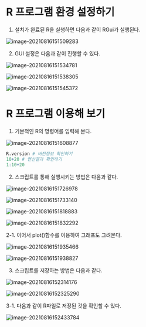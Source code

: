 # R 프로그램 환경 설정하기

1. 설치가 완료된 R을 실행하면 다음과 같이 RGui가 실행된다.

![image-20210816151509283](md-images/image-20210816151509283.png)

2. GUI 설정은 다음과 같이 진행할 수 있다.

![image-20210816151534781](md-images/image-20210816151534781.png)

![image-20210816151538305](md-images/image-20210816151538305.png)

![image-20210816151545372](md-images/image-20210816151545372.png)



# R 프로그램 이용해 보기

1. 기본적인 R의 명령어를 입력해 본다.

![image-20210816151608877](md-images/image-20210816151608877.png)

```R
R.version # 버전정보 확인하기
10+20 # 연산결과 확인하기
1:10+20
```

2. 스크립트를 통해 실행시키는 방법은 다음과 같다.

![image-20210816151726978](md-images/image-20210816151726978.png)

![image-20210816151733140](md-images/image-20210816151733140.png)

![image-20210816151818883](md-images/image-20210816151818883.png)

![image-20210816151832292](md-images/image-20210816151832292.png)

2-1. 이어서 plot()함수를 이용하여 그래프도 그려본다.

![image-20210816151935466](md-images/image-20210816151935466.png)

![image-20210816151938827](md-images/image-20210816151938827.png)

3. 스크립트를 저장하는 방법은 다음과 같다.

![image-20210816152314176](md-images/image-20210816152314176.png)

![image-20210816152325290](md-images/image-20210816152325290.png)

3-1. 다음과 같이 R파일로 저장된 것을 확인할 수 있다.

![image-20210816152433784](md-images/image-20210816152433784.png)